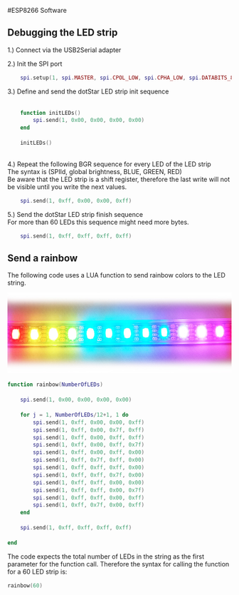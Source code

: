 #ESP8266 Software


## Debugging the LED strip

1.) Connect via the USB2Serial adapter

2.) Init the SPI port
```lua
    spi.setup(1, spi.MASTER, spi.CPOL_LOW, spi.CPHA_LOW, spi.DATABITS_8, 0);
```

3.) Define and send the dotStar LED strip init sequence
```lua

    function initLEDs()
        spi.send(1, 0x00, 0x00, 0x00, 0x00)
    end

    initLEDs()    
    
```

4.) Repeat the following BGR sequence for every LED of the LED strip    
   The syntax is (SPIId, global brightness, BLUE, GREEN, RED)    
   Be aware that the LED strip is a shift register, therefore the last write will not be visible until you write the next values.
```lua
    spi.send(1, 0xff, 0x00, 0x00, 0xff)
```

5.) Send the dotStar LED strip finish sequence    
   For more than 60 LEDs this sequence might need more bytes.
```lua
    spi.send(1, 0xff, 0xff, 0xff, 0xff)
```

## Send a rainbow

The following code uses a LUA function to send rainbow colors to the LED string.

<img src="rainbow.jpg" alt="lamp" width="800px" height="180px">

```lua
function rainbow(NumberOfLEDs)

	spi.send(1, 0x00, 0x00, 0x00, 0x00)
	
	for j = 1, NumberOfLEDs/12+1, 1 do
		spi.send(1, 0xff, 0x00, 0x00, 0xff)
		spi.send(1, 0xff, 0x00, 0x7f, 0xff)
		spi.send(1, 0xff, 0x00, 0xff, 0xff)
		spi.send(1, 0xff, 0x00, 0xff, 0x7f)
		spi.send(1, 0xff, 0x00, 0xff, 0x00)
		spi.send(1, 0xff, 0x7f, 0xff, 0x00)
		spi.send(1, 0xff, 0xff, 0xff, 0x00)
		spi.send(1, 0xff, 0xff, 0x7f, 0x00)
		spi.send(1, 0xff, 0xff, 0x00, 0x00)
		spi.send(1, 0xff, 0xff, 0x00, 0x7f)
		spi.send(1, 0xff, 0xff, 0x00, 0xff)
		spi.send(1, 0xff, 0x7f, 0x00, 0xff)	
	end
	
	spi.send(1, 0xff, 0xff, 0xff, 0xff)
	
end
```

The code expects the total number of LEDs in the string as the first parameter for the function call. Therefore the syntax for calling the function for a 60 LED strip is:

```lua
rainbow(60)
```
